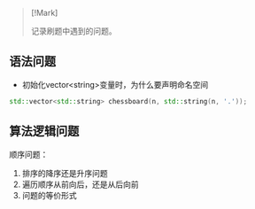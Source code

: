 > [!Mark]
>
> 记录刷题中遇到的问题。

## 语法问题

- 初始化vector\<string\>变量时，为什么要声明命名空间

```cpp
std::vector<std::string> chessboard(n, std::string(n, '.'));
```







## 算法逻辑问题

顺序问题：

1. 排序的降序还是升序问题
2. 遍历顺序从前向后，还是从后向前
3. 问题的等价形式